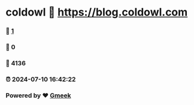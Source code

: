 # coldowl :link: https://blog.coldowl.com 
### :page_facing_up: [1](https://blog.coldowl.com/tag.html) 
### :speech_balloon: 0 
### :hibiscus: 4136 
### :alarm_clock: 2024-07-10 16:42:22 
### Powered by :heart: [Gmeek](https://github.com/Meekdai/Gmeek)
